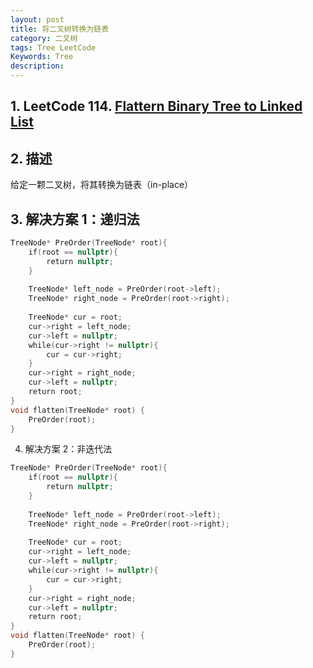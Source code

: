 ```yaml
---
layout: post
title: 将二叉树转换为链表
category: 二叉树
tags: Tree LeetCode
Keywords: Tree
description:
---
```

## 1. LeetCode 114. [Flattern Binary Tree to Linked List](https://leetcode.com/problems/flatten-binary-tree-to-linked-list/description/)
## 2. 描述
给定一颗二叉树，将其转换为链表（in-place）
## 3. 解决方案 1：递归法
``` c++
TreeNode* PreOrder(TreeNode* root){
    if(root == nullptr){
        return nullptr;
    }
    
    TreeNode* left_node = PreOrder(root->left);
    TreeNode* right_node = PreOrder(root->right);
    
    TreeNode* cur = root;
    cur->right = left_node;
    cur->left = nullptr;
    while(cur->right != nullptr){
        cur = cur->right;
    }
    cur->right = right_node;
    cur->left = nullptr;
    return root;
}
void flatten(TreeNode* root) {
    PreOrder(root);
}
```
4. 解决方案 2：非迭代法
``` c++
TreeNode* PreOrder(TreeNode* root){
    if(root == nullptr){
        return nullptr;
    }
    
    TreeNode* left_node = PreOrder(root->left);
    TreeNode* right_node = PreOrder(root->right);
    
    TreeNode* cur = root;
    cur->right = left_node;
    cur->left = nullptr;
    while(cur->right != nullptr){
        cur = cur->right;
    }
    cur->right = right_node;
    cur->left = nullptr;
    return root;
}
void flatten(TreeNode* root) {
    PreOrder(root);
}
```
